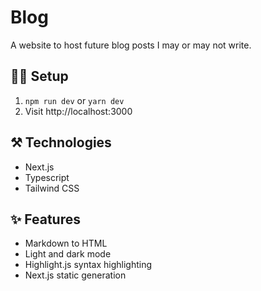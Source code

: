 # Blog

A website to host future blog posts I may or may not write.

## 👩‍💻 Setup

1. `npm run dev` or `yarn dev`
2. Visit http://localhost:3000

## ⚒ Technologies

- Next.js
- Typescript
- Tailwind CSS

## ✨ Features

- Markdown to HTML
- Light and dark mode
- Highlight.js syntax highlighting
- Next.js static generation
